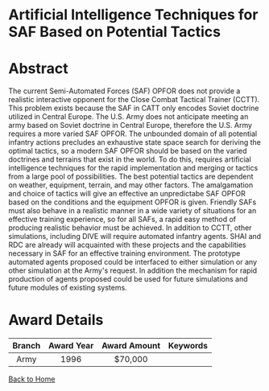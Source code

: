 
Artificial Intelligence Techniques for SAF Based on Potential Tactics
=====================================================================

# Abstract


The current Semi-Automated Forces (SAF) OPFOR does not provide a realistic interactive opponent for the Close Combat Tactical Trainer (CCTT).  This problem exists because the SAF in CATT only encodes Soviet doctrine utilized in Central Europe.  The U.S. Army does not anticipate meeting an army based on Soviet doctrine in Central Europe, therefore the U.S. Army requires a more varied SAF OPFOR.  The unbounded domain of all potential infantry actions precludes an exhaustive state space search for deriving the optimal tactics, so a modern SAF OPFOR should be based on the varied doctrines and terrains that exist in the world.  To do this, requires artificial intelligence techniques for the rapid implementation and merging or tactics from a large pool of possibilities.  The best potential tactics are dependent on weather, equipment, terrain, and may other factors.  The amalgamation and choice of tactics will give an effective an unpredictabe SAF OPFOR based on the conditions and the equipment OPFOR is given.  Friendly SAFs must also behave in a realistic manner in a wide variety of situations for an effective training experience, so for all SAFs, a rapid easy method of producing realistic behavior must be achieved.  In addition to CCTT, other simulations, including DIVE will require automated infantry agents. SHAI and RDC are already will acquainted with these projects and the capabilities necessary in SAF for an effective training environment.  The prototype automated agents proposed could be interfaced to either simulation or any other simulation at the Army's request.  In addition the mechanism for rapid production of agents proposed could be used for future simulations and future modules of existing systems.  

# Award Details

|Branch|Award Year|Award Amount|Keywords|
| :---: | :---: | :---: | :---: |
|Army|1996|$70,000||
  
  


[Back to Home](https://github.com/chrischow/dod_sbir_awards/CC/#846)